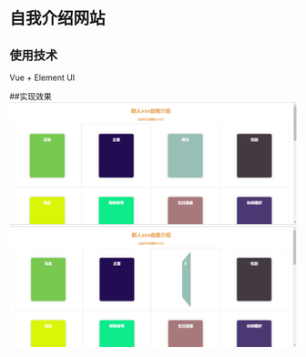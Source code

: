 # 自我介绍网站

## 使用技术
Vue + Element UI

##实现效果
![Image text](https://raw.githubusercontent.com/fubicheng208/img-storage/master/1.png)
![Image text](https://raw.githubusercontent.com/fubicheng208/img-storage/master/2.png)


